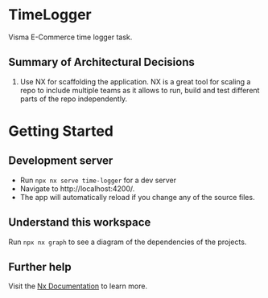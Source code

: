 # TimeLogger

Visma E-Commerce time logger task.

## Summary of Architectural Decisions

1. Use NX for scaffolding the application. NX is a great tool for scaling a repo to include multiple teams as it allows to run, build and test different parts of the repo independently.

# Getting Started

## Development server

- Run `npx nx serve time-logger` for a dev server
- Navigate to http://localhost:4200/.
- The app will automatically reload if you change any of the source files.

## Understand this workspace

Run `npx nx graph` to see a diagram of the dependencies of the projects.

## Further help

Visit the [Nx Documentation](https://nx.dev) to learn more.
